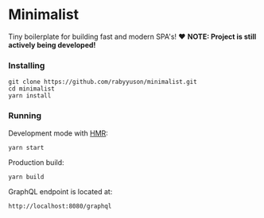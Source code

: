 # Minimalist

Tiny boilerplate for building fast and modern SPA's! ❤
**NOTE: Project is still actively being developed!**

### Installing

```
git clone https://github.com/rabyyuson/minimalist.git
cd minimalist
yarn install
```

### Running

Development mode with [HMR](https://webpack.js.org/concepts/hot-module-replacement/):

```
yarn start
```

Production build:

```
yarn build
```

GraphQL endpoint is located at:

```
http://localhost:8080/graphql
```